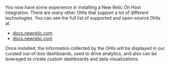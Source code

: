 You now have some experience in installing a New Relic On Host Integration.  There are many other OHIs that support a lot of different technologies.  You can see the full list of supported and open-source OHIs at:

- [docs.newrelic.com](https://docs.newrelic.com/docs/integrations/host-integrations/host-integrations-list)
- [docs.newrelic.com](https://docs.newrelic.com/docs/integrations/host-integrations/open-source-host-integrations-list)

Once installed, the information collected by the OHIs will be displayed in our curated out-of-box dashboards, used to drive analytics, and also can be leveraged to create custom dashboards and data visualizations.
